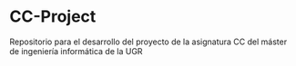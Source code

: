 # CC-Project
Repositorio para el desarrollo del proyecto de la asignatura CC del máster de ingeniería informática de la UGR
